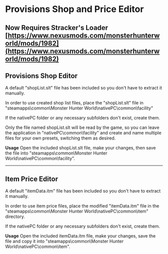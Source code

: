 # Provisions Shop and Price Editor
**Now Requires Stracker's Loader  
[https://www.nexusmods.com/monsterhunterworld/mods/1982](https://www.nexusmods.com/monsterhunterworld/mods/1982)**
-------------------------------------------------------
Provisions Shop Editor
-------------------------------------------------------
A default "shopList.slt" file has been included so you don't have to extract it manually.

In order to use created shop list files, place the "shopList.slt" file in "steamapps\common\Monster Hunter World\nativePC\common\facility"  
  
If the nativePC folder or any necessary subfolders don't exist, create them.  
  
Only the file named shopList.slt will be read by the game, so you can leave the application in "nativePC\common\facility" and create and name multiple files for your own presets, switching them as desired.

__Usage__
Open the included shopList.slt file, make your changes, then save the file into "steamapps\common\Monster Hunter World\nativePC\common\facility".

-------------------------------------------------------
Item Price Editor
-------------------------------------------------------
A default "itemData.itm" file has been included so you don't have to extract it manually.

In order to use item price files, place the modified "itemData.itm" file in the "steamapps\common\Monster Hunter World\nativePC\common\item" directory.

If the nativePC folder or any necessary subfolders don't exist, create them.

__Usage__
Open the included itemData.itm file, make your changes, save the file and copy it into "steamapps\common\Monster Hunter World\nativePC\common\item".